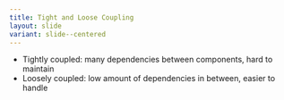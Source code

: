 ```yaml
---
title: Tight and Loose Coupling
layout: slide
variant: slide--centered
---
```

- Tightly coupled: many dependencies between components, hard to maintain
- Loosely coupled: low amount of dependencies in between, easier to handle
